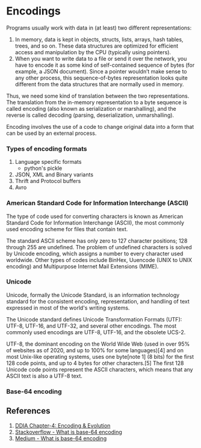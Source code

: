 # Encodings
Programs usually work with data in (at least) two different representations:
1. In memory, data is kept in objects, structs, lists, arrays, hash tables, trees, and so on. These data structures are optimized for efficient access and manipulation by the CPU (typically using pointers).
2. When you want to write data to a file or send it over the network, you have to encode it as some kind of self-contained sequence of bytes (for example, a JSON document). Since a pointer wouldn’t make sense to any other process, this sequence-of-bytes representation looks quite different from the data structures that are normally used in memory.

Thus, we need some kind of translation between the two representations. The translation from the in-memory representation to a byte sequence is called encoding (also known as serialization or marshalling), and the reverse is called decoding (parsing, deserialization, unmarshalling).

Encoding involves the use of a code to change original data into a form that can be used by an external process.

### Types of encoding formats
1. Language specific formats
   - python's pickle
2. JSON, XML and Binary variants
3. Thrift and Protocol buffers
4. Avro

### American Standard Code for Information Interchange (ASCII)
The type of code used for converting characters is known as American Standard Code for Information Interchange (ASCII), the most commonly used encoding scheme for files that contain text. 

The standard ASCII scheme has only zero to 127 character positions; 128 through 255 are undefined. The problem of undefined characters is solved by Unicode encoding, which assigns a number to every character used worldwide. Other types of codes include BinHex, Uuencode (UNIX to UNIX encoding) and Multipurpose Internet Mail Extensions (MIME).

### Unicode
Unicode, formally the Unicode Standard, is an information technology standard for the consistent encoding, representation, and handling of text expressed in most of the world's writing systems. 

The Unicode standard defines Unicode Transformation Formats (UTF): UTF-8, UTF-16, and UTF-32, and several other encodings. The most commonly used encodings are UTF-8, UTF-16, and the obsolete UCS-2.

UTF-8, the dominant encoding on the World Wide Web (used in over 95% of websites as of 2020, and up to 100% for some languages)[4] and on most Unix-like operating systems, uses one byte[note 1] (8 bits) for the first 128 code points, and up to 4 bytes for other characters.[5] The first 128 Unicode code points represent the ASCII characters, which means that any ASCII text is also a UTF-8 text.

### Base-64 encoding


## References
1. [DDIA Chapter-4: Encoding & Evolution](https://www.amazon.in/Designing-Data-Intensive-Applications-Reliable-Maintainable/dp/9352135245/ref=sr_1_2?adgrpid=58563655643&ext_vrnc=hi&gclid=Cj0KCQjwpcOTBhCZARIsAEAYLuUSfHwV3-7i3tvemw-oCjK8Of4E6Tv0Ug8f7EIFmMwTIZJGEspx3_YaArP2EALw_wcB&hvadid=294119043831&hvdev=c&hvlocphy=9061996&hvnetw=g&hvqmt=b&hvrand=17260569075925717915&hvtargid=kwd-340293264171&hydadcr=25367_1900683&keywords=data+intensive+application&qid=1651596791&sr=8-2)
2. [Stackoverflow - What is base-64 encoding](https://stackoverflow.com/questions/201479/what-is-base-64-encoding-used-for/201510#201510)
3. [Medium - What is base-64 encoding](https://levelup.gitconnected.com/what-is-base64-encoding-4b5ed1eb58a4)
